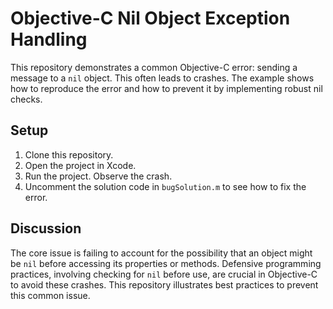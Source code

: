 # Objective-C Nil Object Exception Handling

This repository demonstrates a common Objective-C error: sending a message to a `nil` object.  This often leads to crashes. The example shows how to reproduce the error and how to prevent it by implementing robust nil checks. 

## Setup

1. Clone this repository.
2. Open the project in Xcode.
3. Run the project. Observe the crash.
4. Uncomment the solution code in `bugSolution.m` to see how to fix the error. 

## Discussion 
The core issue is failing to account for the possibility that an object might be `nil` before accessing its properties or methods.  Defensive programming practices, involving checking for `nil` before use, are crucial in Objective-C to avoid these crashes. This repository illustrates best practices to prevent this common issue.